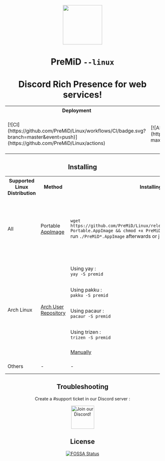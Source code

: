 <div align="center">

<img src="https://avatars3.githubusercontent.com/u/46326568" width="128px" style="max-width:100%;">
<h1>PreMiD <code>--linux</code></h1>

# Discord Rich Presence for web services!
<table>
  <tr>
    <th>Deployment</th>
    <th>Total downloads</th>
    <th>Latest release</th>
  </tr>
  <tr>
    <td>[![CI](https://github.com/PreMiD/Linux/workflows/CI/badge.svg?branch=master&event=push)](https://github.com/PreMiD/Linux/actions)</td>
    <td>[![All releases](https://img.shields.io/github/downloads/PreMiD/Linux/total.svg?maxAge=86400)](https://github.com/PreMiD/Linux/releases)</td>
    <td>[![Latest release](https://img.shields.io/github/v/release/PreMiD/Linux.svg?maxAge=86400)](https://github.com/PreMiD/Linux/releases) <br> [![Github Releases](https://img.shields.io/github/downloads/PreMiD/Linux/latest/total.svg?maxAge=86400)](https://github.com/PreMiD/Linux/releases)</td>
  </tr>
</table>

## Installing
<table>
  <tr>
    <th>Supported Linux Distribution</th>
    <th>Method</th>
    <th>Installing</th>
    <th>Additional Notes</th>
  </tr>
  <tr>
    <td>All</td>
    <td>Portable <a href="https://github.com/PreMiD/Linux/releases/latest">AppImage</a></td>
    <td>
        <code>wget https://github.com/PreMiD/Linux/releases/latest/download/PreMiD-Portable.AppImage && chmod +x PreMiD*.AppImage</code><br>run <code>./PreMiD*.AppImage</code> afterwards or just double-click it
    </td>
    <td><b>This is the recommended package</b> to use, either if you want to try PreMiD or just don't want to install it ( or maybe put it in a USB stick ), it's always up to date but <i>doesn't auto-launch at the system startup</i>, so if you get tired of having to open it each time, use the other methods bellow ( according to your Linux distribution )</td>
  </tr>
  <tr>
    <td rowspan="5">Arch Linux</td>
    <td rowspan="5"><a href="https://aur.archlinux.org/packages/premid">Arch User Repository</a></td>
    <td>Using yay :<br><code>yay -S premid</code><br></td>
    <td rowspan="4">If your distro uses pacman, then you have to install one of the helpers first. If you don't have any, Yay is recommended, run :<br><code>git clone https://aur.archlinux.org/yay.git && cd yay && makepkg -si</code><br>then <code>yay -S premid</code>, as instructed in the previous column.<br><br>Other AUR/Pacman helpers work as well, although each one's functionality is different so you may face issues while using them.</td>
  </tr>
  <tr>
    <td>Using pakku :<br><code>pakku -S premid</code></td>
  </tr>
  <tr>
    <td>Using pacaur :<br><code>pacaur -S premid</code></td>
  </tr>
  <tr>
    <td>Using trizen :<br><code>trizen -S premid</code></td>
  </tr>
  <tr>
    <td><a href="https://wiki.archlinux.org/index.php/Arch_User_Repository#Installing_packages">Manually</a></td>
    <td>Not recommended, not beginner-friendly and doesn't auto update.</td>
  </tr>
  <tr>
    <td>Others</td>
    <td>-</td>
    <td>-</td>
    <td>Soon (TM), use the AppImage for now</td>
  </tr>
</table>

## Troubleshooting
Create a #support ticket in our Discord server :
<div>
  <a target="_blank" href="https://discord.gg/WvfVZ8T" title="Join our Discord!">
    <img height="75px" draggable="false" src="https://discordapp.com/api/guilds/493130730549805057/widget.png?style=banner2" alt="Join our Discord!">
  </a>
</div>

## License
[![FOSSA Status](https://app.fossa.io/api/projects/git%2Bgithub.com%2FPreMiD%2FLinux.svg?type=large)](https://app.fossa.io/projects/git%2Bgithub.com%2FPreMiD%2FLinux?ref=badge_large)